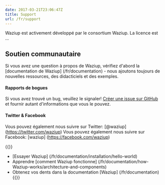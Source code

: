 ```yaml
---
date: 2017-03-21T23:06:47Z
title: Support
url: /fr/support
---
```


Waziup est activement développé par le consortium Waziup. La licence est ...

## Soutien communautaire
Si vous avez une question à propos de Waziup, vérifiez d'abord la [documentation de Waziup] (/fr/documentation) - nous ajoutons toujours de nouvelles ressources, des didacticiels et des exemples.

#### Rapports de bogues
Si vous avez trouvé un bug, veuillez le signaler! [Créer une issue sur GitHub](https://github.com/waziup/platform/issues) et fournir autant d'informations que vous le pouvez.

#### Twitter & Facebook
Vous pouvez également nous suivre sur Twitter: [@waziup] (https://twitter.com/waziup)
Vous pouvez également nous suivre sur Facebook: [waziup] (https://facebook.com/waziup)


{{<note title = "Quoi de neuf?">}}
* [Essayer Waziup] (/fr/documentation/installation/hello-world)
* Apprendre [comment Waziup fonctionne] (/fr/documentation/how-Waziup-works/architecture-and-components)
* Obtenez vos dents dans la documentation [Waziup] (/fr/documentation)
{{</note>}}


